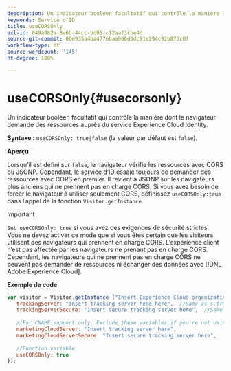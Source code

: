 ```yaml
---
description: Un indicateur booléen facultatif qui contrôle la manière dont le navigateur demande des ressources auprès du service Experience Cloud Identity.
keywords: Service d’ID
title: useCORSOnly
exl-id: 049a082a-8e6b-44cc-bd05-c12aaf3cbe4d
source-git-commit: 06e935a4ba4776baa900d3dc91e294c92b873c0f
workflow-type: ht
source-wordcount: '145'
ht-degree: 100%

---
```


# useCORSOnly{#usecorsonly}

Un indicateur booléen facultatif qui contrôle la manière dont le navigateur demande des ressources auprès du service Experience Cloud Identity.

**Syntaxe :** `useCORSOnly: true|false` (la valeur par défaut est `false`).

**Aperçu**

Lorsqu’il est défini sur `false`, le navigateur vérifie les ressources avec CORS ou JSONP. Cependant, le service d’ID essaie toujours de demander des ressources avec CORS en premier. Il revient à JSONP sur les navigateurs plus anciens qui ne prennent pas en charge CORS. Si vous avez besoin de forcer le navigateur à utiliser seulement CORS, définissez `useCORSOnly:true` dans l’appel de la fonction `Visitor.getInstance`.

>[!IMPORTANT]
>
>`Set useCORSOnly: true` si vous avez des exigences de sécurité strictes. Vous ne devez activer ce mode que si vous êtes certain que les visiteurs utilisent des navigateurs qui prennent en charge CORS. L’expérience client n’est pas affectée par les navigateurs ne prenant pas en charge CORS. Cependant, les navigateurs qui ne prennent pas en charge CORS ne peuvent pas demander de ressources ni échanger des données avec [!DNL Adobe Experience Cloud].

**Exemple de code**

```js
var visitor = Visitor.getInstance ("Insert Experience Cloud organization ID here",{ 
   trackingServer: "Insert tracking server here here",  //Same as s.trackingServer 
   trackingServerSecure: "Insert secure tracking server here",  //Same as s.trackingServerSecure 
 
   //For CNAME support only. Exclude these variables if you're not using CNAME 
   marketingCloudServer: "Insert tracking server here", 
   marketingCloudServerSecure: "Insert secure tracking server here", 
 
   //Function variable 
   useCORSOnly: true 
});
```
